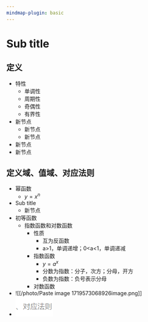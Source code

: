 ```yaml
---
mindmap-plugin: basic
---
```


# Sub title

## 定义
- 特性
    - 单调性
    - 周期性
    - 奇偶性
    - 有界性
- 新节点
    - 新节点
    - 新节点
- 新节点
- 新节点

## 定义域、值域、对应法则
- 幂函数
    - $y=x^n$
- Sub title
    - 新节点
- 初等函数
    - 指数函数和对数函数
        - 性质
            - 互为反函数
            - a>1，单调递增；0<a<1，单调递减
        - 指数函数
            - $y=a^x$
            - 分数为指数：分子，次方；分母，开方
            - 负数为指数：负号表示分母
        - 对数函数
- ![[/photo/Paste image 1719573068926image.png]]
- ![](../../photo/Pasted%20image%2020240628191201.png)